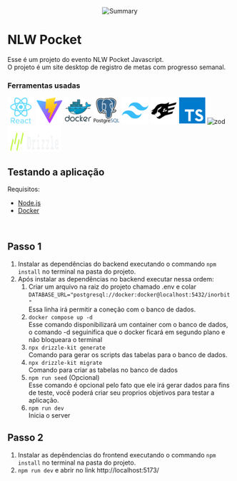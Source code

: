 

<p align="center">
    <img src="https://github.com/user-attachments/assets/434deb03-d0b8-419d-814a-05410ed90825" alt="Summary">
</p>

# NLW Pocket

Esse é um projeto do evento NLW Pocket Javascript. </br>
O projeto é um site desktop de registro de metas com progresso semanal.

### Ferramentas usadas
<div styles="flex">
    <img src="https://raw.githubusercontent.com/devicons/devicon/master/icons/react/react-original-wordmark.svg" alt="react" width="60" height="60"/>
    <img src="https://raw.githubusercontent.com/devicons/devicon/master/icons/vitejs/vitejs-original.svg" alt="vitejs" width="60" height="60"/>
    <img src="https://raw.githubusercontent.com/devicons/devicon/master/icons/docker/docker-original-wordmark.svg" alt="docker" width="60" height="60"/>
    <img src="https://raw.githubusercontent.com/devicons/devicon/master/icons/postgresql/postgresql-original-wordmark.svg" alt="postgresql" width="60" height="60"/>
    <img src="https://raw.githubusercontent.com/devicons/devicon/master/icons/tailwindcss/tailwindcss-original.svg" alt="tailwindcss" width="60" height="60"/>
    <img src="https://raw.githubusercontent.com/devicons/devicon/master/icons/fastify/fastify-original.svg" alt="fastify" width="60" height="60"/>
    <img src="https://raw.githubusercontent.com/devicons/devicon/master/icons/typescript/typescript-original.svg" alt="typescript" width="60" height="60"/>
    <img src="https://zod.dev/logo.svg" alt="zod" width="60" height="60"/>
    <img src="https://raw.githubusercontent.com/drizzle-team/drizzle-orm/c8359a16fff4b05aff09445edd63fc65a7430ce9/misc/readme/logo-github-sq-dark.svg" alt="" width="120" height="60"/>
</div>
          

## Testando a aplicação

Requisitos:</br>
<ul>
  <li><a href="https://nodejs.org/en">Node.js</a></li>
  <li><a href="https://www.docker.com/products/docker-desktop/">Docker</a></li>
</ul>

</br>

## Passo 1

1. Instalar as dependências do backend executando o commando ``` npm install ``` no terminal na pasta do projeto.
2. Após instalar as dependências no backend executar nessa ordem:
   1. Criar um arquivo na raiz do projeto chamado .env e colar ```DATABASE_URL="postgresql://docker:docker@localhost:5432/inorbit"``` </br> Essa linha irá permitir a coneção com o banco de dados.
   2. ```docker compose up -d``` </br>
      Esse comando disponibilizará um container com o banco de dados, o comando -d seguinifica que o docker ficará em segundo plano e não bloqueara o terminal
   3. ```npx drizzle-kit generate``` </br> Comando para gerar os scripts das tabelas para o banco de dados.
   4. ```npx drizzle-kit migrate``` </br> Comando para criar as tabelas no banco de dados
   5. ```npm run seed``` (Opcional) </br>
   Esse comando é opcional pelo fato que ele irá gerar dados para fins de teste, você poderá criar seu proprios objetivos para testar a aplicação.
    6. ```npm run dev``` </br> Inicia o server

## Passo 2

1. Instalar as depêndencias do frontend executando o commando ``` npm install ``` no terminal na pasta do projeto.
2. ```npm run dev``` e abrir no link http://localhost:5173/
   
